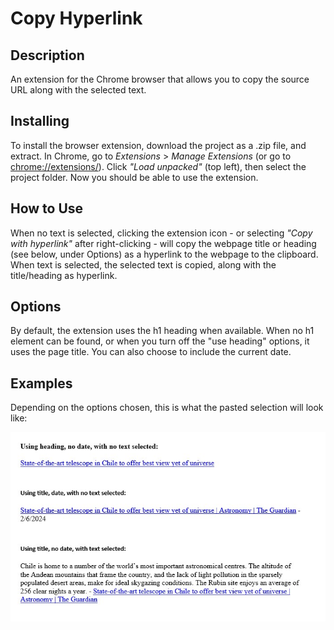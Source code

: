 # Copy Hyperlink

## Description
An extension for the Chrome browser that allows you to copy the source URL along with the selected text.

## Installing
To install the browser extension, download the project as a .zip file, and extract. In Chrome, go to *Extensions* > *Manage Extensions* (or go to [chrome://extensions/](chrome://extensions/)). Click *"Load unpacked"* (top left), then select the project folder. Now you should be able to use the extension.

## How to Use
When no text is selected, clicking the extension icon - or selecting *"Copy with hyperlink"* after right-clicking - will copy the webpage title or heading (see below, under Options) as a hyperlink to the webpage to the clipboard.
When text is selected, the selected text is copied, along with the title/heading as hyperlink.

## Options
By default, the extension uses the h1 heading when available. When no h1 element can be found, or when you turn off the "use heading" options, it uses the page title.
You can also choose to include the current date.

## Examples
Depending on the options chosen, this is what the pasted selection will look like:

![Examples](images/examples.jpg "some examples")
